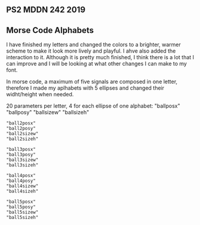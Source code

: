 ## PS2 MDDN 242 2019

## Morse Code Alphabets

I have finished my letters and changed the colors to a brighter, warmer scheme to make it look more lively and playful. I ahve also added the interaction to it. Although it is pretty much finished, I think there is a lot that I can improve and I will be looking at what other changes I can make to my font. 

In morse code, a maximum of five signals are composed in one letter, therefore I made my aplhabets with 5 ellipses and changed their widht/height when needed.

20 parameters per letter, 4 for each ellipse of one alphabet:
	"ballposx"
    "ballposy"
    "ballsizew"
    "ballsizeh"
   
    "ball2posx"
    "ball2posy"
    "ball2sizew"
    "ball2sizeh"
   
    "ball3posx"
    "ball3posy"
    "ball3sizew"
    "ball3sizeh"
   
    "ball4posx"
    "ball4posy"
    "ball4sizew"
    "ball4sizeh"
   
    "ball5posx"
    "ball5posy"
    "ball5sizew"
    "ball5sizeh"